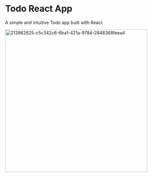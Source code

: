 # Todo React App

A simple and intuitive Todo app built with React.

<img width="457" alt="213862825-c5c342c6-6ba1-421a-9784-2848368feea4" src="https://github.com/aastik7/todoapp/assets/18290528/ca6097a9-ba81-4cdf-851b-9337639a0571">
